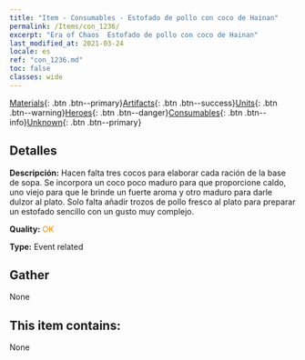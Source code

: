 ```yaml
---
title: "Item - Consumables - Estofado de pollo con coco de Hainan"
permalink: /Items/con_1236/
excerpt: "Era of Chaos  Estofado de pollo con coco de Hainan"
last_modified_at: 2021-03-24
locale: es
ref: "con_1236.md"
toc: false
classes: wide
---
```

 [Materials](/es/Items/){: .btn .btn--primary}[Artifacts](/es/Items/Artifacts/){: .btn .btn--success}[Units](/es/Items/Units/){: .btn .btn--warning}[Heroes](/es/Items/Heroes/){: .btn .btn--danger}[Consumables](/es/Items/Consumables/){: .btn .btn--info}[Unknown](/es/Items/Unknown/){: .btn .btn--primary}

## Detalles
 **Descripción:** Hacen falta tres cocos para elaborar cada ración de la base de sopa. Se incorpora un coco poco maduro para que proporcione caldo, uno viejo para que le brinde un fuerte aroma y otro maduro para darle dulzor al plato. Solo falta añadir trozos de pollo fresco al plato para preparar un estofado sencillo con un gusto muy complejo.

 **Quality:** <span style="color: #FF8C00">OK</span>

 **Type:** Event related

## Gather

  None

## This item contains:

  None

